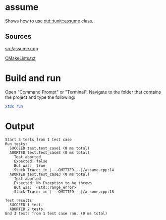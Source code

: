# assume

Shows how to use [xtd::tunit::assume](https://gammasoft71.github.io/xtd/reference_guides/latest/classxtd_1_1tunit_1_1assume.html) class.

## Sources

[src/assume.cpp](src/assume.cpp)

[CMakeLists.txt](CMakeLists.txt)

# Build and run

Open "Command Prompt" or "Terminal". Navigate to the folder that contains the project and type the following:

```cmake
xtdc run
```

# Output

```
Start 3 tests from 1 test case
Run tests:
  SUCCEED test.test_case1 (0 ms total)
  ABORTED test.test_case2 (0 ms total)
    Test aborted
    Expected: false
    But was:  true
    Stack Trace: in |---OMITTED---|/assume.cpp:14
  ABORTED test.test_case3 (0 ms total)
    Test aborted
    Expected: No Exception to be thrown
    But was:  <std::range_error>
    Stack Trace: in |---OMITTED---|/assume.cpp:18

Test results:
  SUCCEED 1 test.
  ABORTED 2 tests.
End 3 tests from 1 test case ran. (0 ms total)

```
